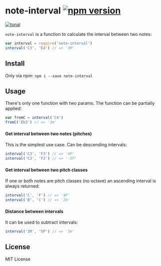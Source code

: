 # note-interval [![npm version](https://img.shields.io/npm/v/note-interval.svg)](https://www.npmjs.com/package/note-interval)

[![tonal](https://img.shields.io/badge/tonal-note--interval-yellow.svg)](https://www.npmjs.com/package/tonal)


`note-interval` is a function to calculate the interval between two notes:

```js
var interval = require('note-interval')
interval('C3', 'E4') // => '3M'
```

## Install

Only via npm: `npm i --save note-interval`

## Usage

There's only one function with two params. The function can be partially applied:

```js
var fromC = interval('C4')
fromC('Eb3') // => '3m'
```

#### Get interval between two notes (pitches)

This is the simplest use case. Can be descending intervals:

```js
interval('C3', 'F3') // => '4P'
interval('C3', 'F2') // => '-5P'
```

#### Get interval between two pitch classes

If one or both notes are pitch classes (no octave) an ascending interval is always returned:

```js
interval('C', 'F') // => '4P'
interval('B', 'C') // => '2m'
```

#### Distance between intervals

It can be used to subtract intervals:

```js
interval('3M', '5P') // => '3m'
```

## License

MIT License
